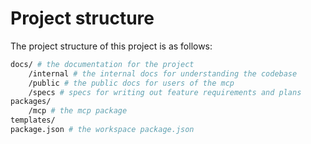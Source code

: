 # Project structure

The project structure of this project is as follows:

```bash
docs/ # the documentation for the project
    /internal # the internal docs for understanding the codebase
    /public # the public docs for users of the mcp
    /specs # specs for writing out feature requirements and plans
packages/
    /mcp # the mcp package
templates/
package.json # the workspace package.json
```
